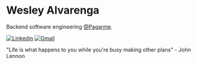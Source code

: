 # Wesley Alvarenga

Backend software engineering [@Pagarme](https://github.com/pagarme).

<a href='https://www.linkedin.com/in/wesley-alvarenga-b8a7a129/' target="_blank"><img alt='Linkedin' src='https://img.shields.io/badge/Wesley_Alvarenga-100000?style=flat-square&logo=Linkedin&logoColor=FFFFFF&labelColor=316FFF&color=316FFF'/></a>
<a href='mailto:wesley.balvarenga@gmail.com' target="_blank"><img alt='Gmail' src='https://img.shields.io/badge/wesley.balvarenga@gmail.com-100000?style=flat-square&logo=Gmail&logoColor=FFFFFF&labelColor=316FFF&color=316FFF'/></a>

"Life is what happens to you while you're busy making other plans" - John Lennon
